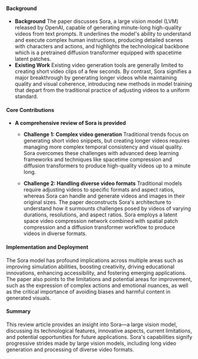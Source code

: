 #### Background
- **Background**
The paper discusses Sora, a large vision model (LVM) released by OpenAI, capable of generating minute-long high-quality videos from text prompts. It underlines the model's ability to understand and execute complex human instructions, producing detailed scenes with characters and actions, and highlights the technological backbone which is a pretrained diffusion transformer equipped with spacetime latent patches.
- **Existing Work**
Existing video generation tools are generally limited to creating short video clips of a few seconds. By contrast, Sora signifies a major breakthrough by generating longer videos while maintaining quality and visual coherence, introducing new methods in model training that depart from the traditional practice of adjusting videos to a uniform standard.

#### Core Contributions
- **A comprehensive review of Sora is provided**
  - **Challenge 1: Complex video generation**
    Traditional trends focus on generating short video snippets, but creating longer videos requires managing more complex temporal consistency and visual quality. Sora overcomes these challenges with advanced deep learning frameworks and techniques like spacetime compression and diffusion transformers to produce high-quality videos up to a minute long.

  - **Challenge 2: Handling diverse video formats**
    Traditional models require adjusting videos to specific formats and aspect ratios, whereas Sora can handle and generate videos and images in their original sizes. The paper deconstructs Sora's architecture to understand how it surmounts challenges posed by videos of varying durations, resolutions, and aspect ratios. Sora employs a latent space video compression network combined with spatial patch compression and a diffusion transformer workflow to produce videos in diverse formats.

#### Implementation and Deployment
The Sora model has profound implications across multiple areas such as improving simulation abilities, boosting creativity, driving educational innovations, enhancing accessibility, and fostering emerging applications. The paper also points to the limitations and potential areas for improvement, such as the expression of complex actions and emotional nuances, as well as the critical importance of avoiding biases and harmful content in generated visuals.

#### Summary
This review article provides an insight into Sora—a large vision model, discussing its technological features, innovative aspects, current limitations, and potential opportunities for future applications. Sora's capabilities signify progressive strides made by large vision models, including long video generation and processing of diverse video formats.